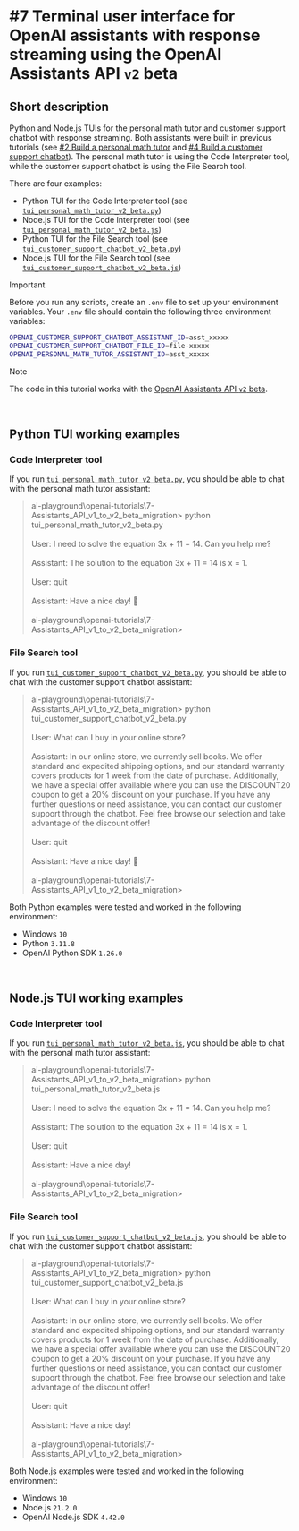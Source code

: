 # #7 Terminal user interface for OpenAI assistants with response streaming using the OpenAI Assistants API `v2` beta

## Short description

Python and Node.js TUIs for the personal math tutor and customer support chatbot with response streaming. Both assistants were built in previous tutorials (see [#2 Build a personal math tutor](https://github.com/rokbenko/ai-playground/tree/main/openai-tutorials/2-Build_personal_math_tutor) and [#4 Build a customer support chatbot](https://github.com/rokbenko/ai-playground/tree/main/openai-tutorials/4-Build_customer_support_chatbot)). The personal math tutor is using the Code Interpreter tool, while the customer support chatbot is using the File Search tool.

There are four examples:

- Python TUI for the Code Interpreter tool (see [`tui_personal_math_tutor_v2_beta.py`](https://github.com/rokbenko/ai-playground/blob/main/openai-tutorials/7-TUI_assistants_streaming_Assistants_API_v2_beta/tui_personal_math_tutor_v2_beta.py))
- Node.js TUI for the Code Interpreter tool (see [`tui_personal_math_tutor_v2_beta.js`](https://github.com/rokbenko/ai-playground/blob/main/openai-tutorials/7-TUI_assistants_streaming_Assistants_API_v2_beta/tui_personal_math_tutor_v2_beta.js))
- Python TUI for the File Search tool (see [`tui_customer_support_chatbot_v2_beta.py`](https://github.com/rokbenko/ai-playground/blob/main/openai-tutorials/7-TUI_assistants_streaming_Assistants_API_v2_beta/tui_customer_support_chatbot_v2_beta.py))
- Node.js TUI for the File Search tool (see [`tui_customer_support_chatbot_v2_beta.js`](https://github.com/rokbenko/ai-playground/blob/main/openai-tutorials/7-TUI_assistants_streaming_Assistants_API_v2_beta/tui_customer_support_chatbot_v2_beta.js))

> [!IMPORTANT]
> Before you run any scripts, create an `.env` file to set up your environment variables. Your `.env` file should contain the following three environment variables:
>
> ```bash
> OPENAI_CUSTOMER_SUPPORT_CHATBOT_ASSISTANT_ID=asst_xxxxx
> OPENAI_CUSTOMER_SUPPORT_CHATBOT_FILE_ID=file-xxxxx
> OPENAI_PERSONAL_MATH_TUTOR_ASSISTANT_ID=asst_xxxxx
> ```

> [!NOTE]
> The code in this tutorial works with the [OpenAI Assistants API `v2` beta](https://platform.openai.com/docs/api-reference/assistants).

<br>

## Python TUI working examples

### Code Interpreter tool

If you run [`tui_personal_math_tutor_v2_beta.py`](https://github.com/rokbenko/ai-playground/blob/main/openai-tutorials/7-TUI_assistants_streaming_Assistants_API_v2_beta/tui_personal_math_tutor_v2_beta.py), you should be able to chat with the personal math tutor assistant:

> ai-playground\openai-tutorials\7-Assistants_API_v1_to_v2_beta_migration> python tui_personal_math_tutor_v2_beta.py<br>
> <br>
> User: I need to solve the equation 3x + 11 = 14. Can you help me?<br>
> <br>
> Assistant: The solution to the equation 3x + 11 = 14 is x = 1.<br>
> <br>
> User: quit<br>
> <br>
> Assistant: Have a nice day! 👋<br>
> <br>
> ai-playground\openai-tutorials\7-Assistants_API_v1_to_v2_beta_migration>

### File Search tool

If you run [`tui_customer_support_chatbot_v2_beta.py`](https://github.com/rokbenko/ai-playground/blob/main/openai-tutorials/7-TUI_assistants_streaming_Assistants_API_v2_beta/tui_customer_support_chatbot_v2_beta.py), you should be able to chat with the customer support chatbot assistant:

> ai-playground\openai-tutorials\7-Assistants_API_v1_to_v2_beta_migration> python tui_customer_support_chatbot_v2_beta.py<br>
> <br>
> User: What can I buy in your online store?<br>
> <br>
> Assistant: In our online store, we currently sell books. We offer standard and expedited shipping options, and our standard warranty covers products for 1 week from the date of purchase. Additionally, we have a special offer available where you can use the DISCOUNT20 coupon to get a 20% discount on your purchase. If you have any further questions or need assistance, you can contact our customer support through the chatbot. Feel free browse our selection and take advantage of the discount offer!<br>
> <br>
> User: quit<br>
> <br>
> Assistant: Have a nice day! 👋<br>
> <br>
> ai-playground\openai-tutorials\7-Assistants_API_v1_to_v2_beta_migration>

Both Python examples were tested and worked in the following environment:

- Windows `10`
- Python `3.11.8`
- OpenAI Python SDK `1.26.0`

<br>

## Node.js TUI working examples

### Code Interpreter tool

If you run [`tui_personal_math_tutor_v2_beta.js`](https://github.com/rokbenko/ai-playground/blob/main/openai-tutorials/7-TUI_assistants_streaming_Assistants_API_v2_beta/tui_personal_math_tutor_v2_beta.js), you should be able to chat with the personal math tutor assistant:

> ai-playground\openai-tutorials\7-Assistants_API_v1_to_v2_beta_migration> python tui_personal_math_tutor_v2_beta.js<br>
> <br>
> User: I need to solve the equation 3x + 11 = 14. Can you help me?<br>
> <br>
> Assistant: The solution to the equation 3x + 11 = 14 is x = 1.<br>
> <br>
> User: quit<br>
> <br>
> Assistant: Have a nice day!<br>
> <br>
> ai-playground\openai-tutorials\7-Assistants_API_v1_to_v2_beta_migration>

### File Search tool

If you run [`tui_customer_support_chatbot_v2_beta.js`](https://github.com/rokbenko/ai-playground/blob/main/openai-tutorials/7-TUI_assistants_streaming_Assistants_API_v2_beta/tui_customer_support_chatbot_v2_beta.js), you should be able to chat with the customer support chatbot assistant:

> ai-playground\openai-tutorials\7-Assistants_API_v1_to_v2_beta_migration> python tui_customer_support_chatbot_v2_beta.js<br>
> <br>
> User: What can I buy in your online store?<br>
> <br>
> Assistant: In our online store, we currently sell books. We offer standard and expedited shipping options, and our standard warranty covers products for 1 week from the date of purchase. Additionally, we have a special offer available where you can use the DISCOUNT20 coupon to get a 20% discount on your purchase. If you have any further questions or need assistance, you can contact our customer support through the chatbot. Feel free browse our selection and take advantage of the discount offer!<br>
> <br>
> User: quit<br>
> <br>
> Assistant: Have a nice day!<br>
> <br>
> ai-playground\openai-tutorials\7-Assistants_API_v1_to_v2_beta_migration>

Both Node.js examples were tested and worked in the following environment:

- Windows `10`
- Node.js `21.2.0`
- OpenAI Node.js SDK `4.42.0`
